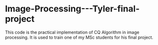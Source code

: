 # Image-Processing---Tyler-final-project
This code is the practical implementation of CQ Algorithm in image processing. It is used to train one of my MSc students for his final project.
